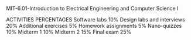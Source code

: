 MIT-6.01-Introduction to Electrical Engineering and Computer Science I

ACTIVITIES	PERCENTAGES
Software labs	10%
Design labs and interviews	20%
Additional exercises	5%
Homework assignments	5%
Nano-quizzes	10%
Midterm 1	10%
Midterm 2	15%
Final exam	25%
